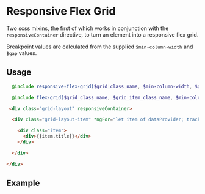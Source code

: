 
# Responsive Flex Grid

Two scss mixins, the first of which works in conjunction with the `responsiveContainer` directive, to turn an element into a responsive flex grid.

Breakpoint values are calculated from the supplied `$min-column-width` and `$gap` values.

## Usage

```sass
  @include responsive-flex-grid($grid_class_name, $min-column-width, $gap);

  @include flex-grid($grid_class_name, $grid_item_class_name, $min-column-width, $gap, $gap);
```

```html
 <div class="grid-layout" responsiveContainer>

  <div class="grid-layout-item" *ngFor="let item of dataProvider; trackBy: trackById">

    <div class="item">
      <div>{{item.title}}</div>
    </div>

  </div>

</div>
```

## Example
